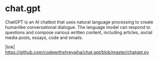 # chat.gpt
ChatGPT is an AI chatbot that uses natural language processing to create humanlike conversational dialogue. The language model can respond to questions and compose various written content, including articles, social media posts, essays, code and emails.

|link|
https://github.com/codewithshreyajha/chat.gpt/blob/master/chatgpt.py
